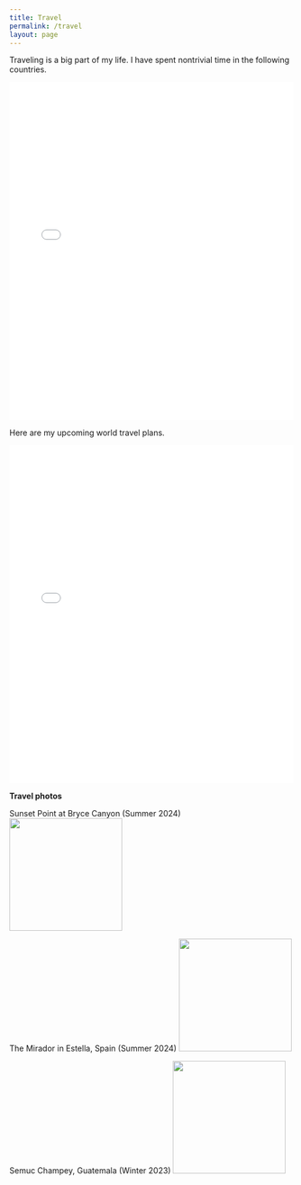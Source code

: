 ```yaml
---
title: Travel
permalink: /travel
layout: page
---
```

Traveling is a big part of my life. I have spent nontrivial time in the following countries.
<iframe src="highlighted_countries_map.html" width="100%" height="600px" frameborder="0"></iframe>



Here are my upcoming world travel plans.
<iframe src="AutoCentered_Map_Route.html" width="100%" height="600px" frameborder="0"></iframe>

**Travel photos**


Sunset Point at Bryce Canyon (Summer 2024)
<img src="me-in-bryce-canyon.jpeg" width="200" height="auto" />

The Mirador in Estella, Spain (Summer 2024)
<img src="me-in-spain.JPG" width="200" height="auto"/>


Semuc Champey, Guatemala (Winter 2023)
<img src="semuc-champey.jpeg" width="200" height="auto"/>
